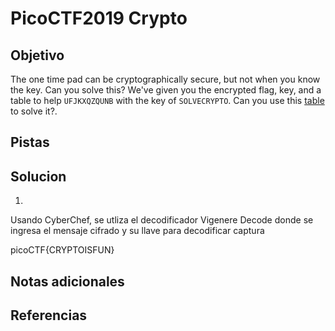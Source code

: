 # PicoCTF2019 Crypto
## Objetivo
The one time pad can be cryptographically secure, but not when you know the key. Can you solve this? We've given you the encrypted flag, key, and a table to help `UFJKXQZQUNB` with the key of `SOLVECRYPTO`. Can you use this [table](https://jupiter.challenges.picoctf.org/static/1fd21547c154c678d2dab145c29f1d79/table.txt) to solve it?.

## Pistas
## Solucion

1)
Usando CyberChef, se utliza el decodificador Vigenere Decode 
donde se ingresa el mensaje cifrado y su llave para decodificar
	captura

picoCTF{CRYPTOISFUN}

## Notas adicionales
## Referencias 
